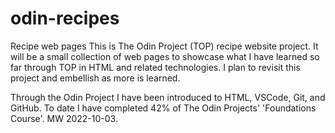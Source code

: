 # odin-recipes
Recipe web pages
This is The Odin Project (TOP) recipe website project. It will be a small collection of web pages to showcase what I have learned so far through TOP in HTML and related technologies. I plan to revisit this project and embellish as more is learned.

Through the Odin Project I have been introduced to HTML, VSCode, Git, and GitHub. To date I have completed 42% of The Odin Projects' 'Foundations Course'.
MW 2022-10-03.